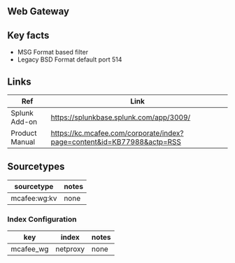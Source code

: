 ## Web Gateway

## Key facts

* MSG Format based filter
* Legacy BSD Format default port 514

## Links

| Ref            | Link                                                                                                    |
|----------------|---------------------------------------------------------------------------------------------------------|
| Splunk Add-on  | <https://splunkbase.splunk.com/app/3009/>                                                   |
| Product Manual | <https://kc.mcafee.com/corporate/index?page=content&id=KB77988&actp=RSS> |

## Sourcetypes

| sourcetype     | notes                                                                                                   |
|----------------|---------------------------------------------------------------------------------------------------------|
| mcafee:wg:kv | none |

### Index Configuration

| key            | index      | notes          |
|----------------|------------|----------------|
| mcafee_wg     | netproxy          | none          |
